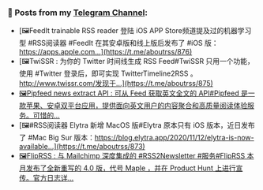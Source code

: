### 📰 Posts from my [Telegram Channel](https://t.me/s/aboutrss):
<!-- BLOG-POST-LIST:START -->
- [🖼FeedIt trainable RSS reader 登陆 iOS APP Store频道提及过的机器学习型 #RSS阅读器 #FeedIt 在其安卓版和线上版后发布了 #iOS 版：https://apps.apple.com...](https://t.me/aboutrss/876)
- [🖼TwiSSR : 为你的 Twitter 时间线生成 RSS Feed#TwiSSR 只用一个功能，使用 #Twitter 登录后，即可实现 TwitterTimeline2RSS 。http://www.twissr.com/发现于...](https://t.me/aboutrss/875)
- [🖼Pipfeed news extract API : 可从 Feed 获取英文全文的 API#Pipfeed 是一款苹果、安卓双平台应用，提供面向英文用户的内容聚合和高质量阅读体验服务。可惜的...](https://t.me/aboutrss/874)
- [🖼#RSS阅读器 Elytra 新增 MacOS 版#Elytra 原本只有 iOS 版本，近日发布了 #Mac Big Sur 版本：https://blog.elytra.app/2020/11/12/elytra-is-now-available...](https://t.me/aboutrss/873)
- [🖼FlipRSS : 与 Mailchimp 深度集成的 #RSS2Newsletter #服务#FlipRSS 本月发布了全新重写的 4.0 版，代号 Maple ，并在 Product Hunt 上进行宣传。官方日志详...](https://t.me/aboutrss/872)
<!-- BLOG-POST-LIST:END -->

<!--
**AboutRSS/AboutRSS** is a ✨ _special_ ✨ repository because its `README.md` (this file) appears on your GitHub profile.

Here are some ideas to get you started:

- 🔭 I’m currently working on ...
- 🌱 I’m currently learning ...
- 👯 I’m looking to collaborate on ...
- 🤔 I’m looking for help with ...
- 💬 Ask me about ...
- 📫 How to reach me: ...
- 😄 Pronouns: ...
- ⚡ Fun fact: ...
-->
